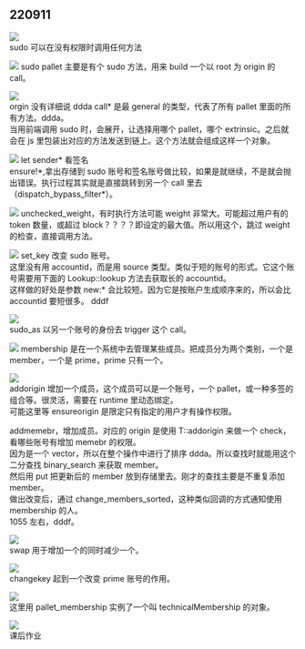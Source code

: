 ## 220911

![](./img/2022-09-11-15-49-54.png)  
sudo 可以在没有权限时调用任何方法

![](./img/2022-09-11-15-51-57.png)
sudo pallet 主要是有个 sudo 方法，用来 build 一个以 root 为 origin 的 call。

![](./img/2022-09-11-15-59-33.png)  
orgin 没有详细说 ddda
call\* 是最 general 的类型，代表了所有 pallet 里面的所有方法。ddda。  
当用前端调用 sudo 时，会展开，让选择用哪个 pallet，哪个 extrinsic。之后就会在 js 里包装出对应的方法发送到链上。这个方法就会组成这样一个对象。

![](./img/2022-09-11-16-08-46.png)
let sender\* 看签名  
ensure!\*,拿出存储到 sudo 账号和签名账号做比较，如果是就继续，不是就会抛出错误。执行过程其实就是直接跳转到另一个 call 里去（dispatch_bypass_filter\*）。

![](./img/2022-09-11-16-12-14.png)
unchecked_weight，有时执行方法可能 weight 非常大。可能超过用户有的 token 数量，或超过 block？？？？即设定的最大值。所以用这个，跳过 weight 的检查，直接调用方法。

![](./img/2022-09-11-16-14-41.png)
set_key 改变 sudo 账号。  
这里没有用 accountid，而是用 source 类型。类似于短的账号的形式。它这个账号需要用下面的 Lookup::lookup 方法去获取长的 accountid。  
这样做的好处是参数 new:\* 会比较短。因为它是按账户生成顺序来的，所以会比 accountid 要短很多。 dddf

![](./img/2022-09-11-16-19-26.png)  
sudo_as 以另一个账号的身份去 trigger 这个 call。

![](./img/2022-09-11-17-08-49.png)
membership 是在一个系统中去管理某些成员。把成员分为两个类别，一个是 member，一个是 prime，prime 只有一个。

![](./img/2022-09-11-17-10-41.png)  
addorigin 增加一个成员，这个成员可以是一个账号，一个 pallet，或一种多签的组合等。很灵活，需要在 runtime 里动态绑定。  
可能这里等 ensureorigin 是限定只有指定的用户才有操作权限。

addmemebr，增加成员。对应的 origin 是使用 T::addorigin 来做一个 check，看哪些账号有增加 memebr 的权限。  
因为是一个 vector，所以在整个操作中进行了排序 ddda。所以查找时就能用这个二分查找 binary_search 来获取 member。  
然后用 put 把更新后的 member 放到存储里去。刚才的查找主要是不重复添加 member。  
做出改变后，通过 change_members_sorted，这种类似回调的方式通知使用 membership 的人。  
1055 左右，dddf。

![](./img/2022-09-11-17-30-49.png)  
swap 用于增加一个的同时减少一个。

![](./img/2022-09-11-17-31-58.png)  
changekey 起到一个改变 prime 账号的作用。

![](./img/2022-09-11-17-33-46.png)  
这里用 pallet_membership 实例了一个叫 technicalMembership 的对象。

![](./img/2022-09-11-17-35-59.png)  
课后作业

